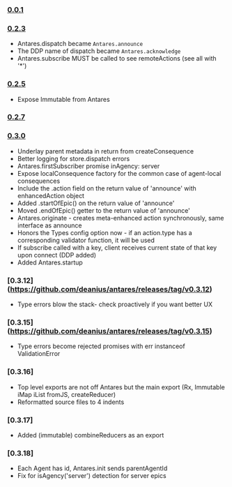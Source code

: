 ### [0.0.1](https://github.com/deanius/antares/releases/tag/v0.0.1)

### [0.2.3](https://github.com/deanius/antares/releases/tag/v0.2.3)
* Antares.dispatch became `Antares.announce`
* The DDP name of dispatch became `Antares.acknowledge`
* Antares.subscribe MUST be called to see remoteActions (see all with '*')

### [0.2.5](https://github.com/deanius/antares/releases/tag/v0.2.5)
* Expose Immutable from Antares

### [0.2.7](https://github.com/deanius/antares/releases/tag/v0.2.7)
### [0.3.0](https://github.com/deanius/antares/releases/tag/v0.3.0)
* Underlay parent metadata in return from createConsequence
* Better logging for store.dispatch errors
* Antares.firstSubscriber promise inAgency: server
* Expose localConsequence factory for the common case of agent-local consequences
* Include the .action field on the return value of 'announce' with enhancedAction object
* Added .startOfEpic() on the return value of 'announce'
* Moved .endOfEpic() getter to the return value of 'announce'
* Antares.originate - creates meta-enhanced action synchronously, same interface as announce
* Honors the Types config option now - if an action.type has a corresponding validator function, it will be used
* If subscribe called with a key, client receives current state of that key upon connect (DDP added)
* Added Antares.startup

### [0.3.12] (https://github.com/deanius/antares/releases/tag/v0.3.12)
* Type errors blow the stack- check proactively if you want better UX

### [0.3.15] (https://github.com/deanius/antares/releases/tag/v0.3.15)
* Type errors become rejected promises with err instanceof ValidationError

### [0.3.16]
* Top level exports are not off Antares but the main export (Rx, Immutable iMap iList fromJS, createReducer)
* Reformatted source files to 4 indents

### [0.3.17]
* Added (immutable) combineReducers as an export

### [0.3.18]
* Each Agent has id, Antares.init sends parentAgentId
* Fix for isAgency('server') detection for server epics
